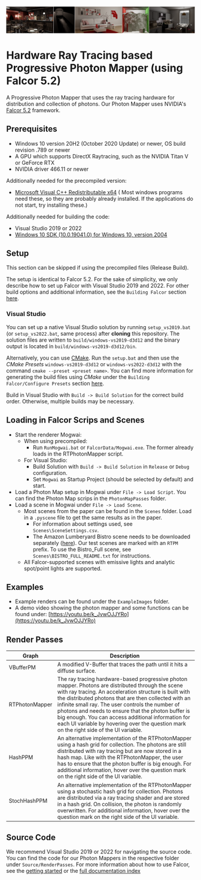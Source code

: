 ![](docs/images/photonMapperTeaser.png)

# Hardware Ray Tracing based Progressive Photon Mapper (using Falcor 5.2)

A Progressive Photon Mapper that uses the ray tracing hardware for distribution and collection of photons. Our Photon Mapper uses NVIDIA's [Falcor 5.2](https://developer.nvidia.com/falcor) framework. 

## Prerequisites
- Windows 10 version 20H2 (October 2020 Update) or newer, OS build revision .789 or newer
- A GPU which supports DirectX Raytracing, such as the NVIDIA Titan V or GeForce RTX
- NVIDIA driver 466.11 or newer

Additionally needed for the precompiled version:
- [Microsoft Visual C++ Redistributable x64](https://aka.ms/vs/17/release/vc_redist.x64.exe) ( Most windows programs need these, so they are probably already installed. If the applications do not start, try installing these.)

Additionally needed for building the code:
- Visual Studio 2019 or 2022
- [Windows 10 SDK (10.0.19041.0) for Windows 10, version 2004](https://developer.microsoft.com/en-us/windows/downloads/windows-10-sdk/)

## Setup
This section can be skipped if using the precompiled files (Release Build). 

The setup is identical to Falcor 5.2. For the sake of simplicity, we only describe how to set up Falcor with Visual Studio 2019 and 2022. For other build options and additional information, see the `Building Falcor` section [here](./FALCOR_README.md#Building%20Falcor).

### Visual Studio
You can set up a native Visual Studio solution by running `setup_vs2019.bat` (or `setup_vs2022.bat`, same process) after **cloning** this repository. The solution files are written to `build/windows-vs2019-d3d12` and the binary output is located in `build/windows-vs2019-d3d12/bin`.

Alternatively, you can use [CMake](https://cmake.org). Run the `setup.bat` and then use the *CMake Presets* `windows-vs2019-d3d12` or `windows-vs2022-d3d12` with the command `cmake --preset <preset name>`. You can find more information for generating the build files using *CMake* under the `Building Falcor/Configure Presets` section [here](./FALCOR_README.md#Configure%20Presets).

Build in Visual Studio with `Build -> Build Solution` for the correct build order. Otherwise, multiple builds may be necessary.

## Loading in Falcor Scrips and Scenes
- Start the renderer Mogwai:
	- When using precompiled:
		- Run `RunMogwai.bat` or `FalcorData/Mogwai.exe`. The former already loads in the RTPhotonMapper script. 
	- For Visual Studio:
		- Build Solution with `Build -> Build Solution` in `Release` or `Debug` configuration.
		- Set `Mogwai` as Startup Project (should be selected by default) and start.
- Load a Photon Map setup in Mogwai under `File -> Load Script`. You can find the Photon Map scrips in the `PhotonMapPasses` folder.
- Load a scene in Mogwai under `File -> Load Scene`. 
	- Most scenes from the paper can be found in the `Scenes` folder. Load in a `.pyscene` file to get the same results as in the paper.
		- For information about settings used, see `Scenes\SceneSettings.csv`.
		- The Amazon Lumberyard Bistro scene needs to be downloaded separately ([here](https://developer.nvidia.com/orca/amazon-lumberyard-bistro)). Our test scenes are marked with an `RTPM` prefix. To use the Bistro_Full scene, see `Scenes\BISTRO_FULL_README.txt` for instructions.
	- All Falcor-supported scenes with emissive lights and analytic spot/point lights are supported. 

## Examples
- Example renders can be found under the `ExampleImages` folder.
- A demo video showing the photon mapper and some functions can be found under: [https://youtu.be/k_JvwOJJYRo](https://youtu.be/k_JvwOJJYRo)

## Render Passes
| Graph | Description |
|---|---|
|VBufferPM | A modified V-Buffer that traces the path until it hits a diffuse surface. |
|RTPhotonMapper | The ray tracing hardware-based progressive photon mapper. Photons are distributed through the scene with ray tracing. An acceleration structure is built with the distributed photons that are then collected with an infinite small ray. The user controls the number of photons and needs to ensure that the photon buffer is big enough. You can access additional information for each UI variable by hovering over the question mark on the right side of the UI variable. 
|HashPPM | An alternative implementation of the RTPhotonMapper using a hash grid for collection. The photons are still distributed with ray tracing but are now stored in a hash map. Like with the RTPhotonMapper, the user has to ensure that the photon buffer is big enough. For additional information, hover over the question mark on the right side of the UI variable.
|StochHashPPM | An alternative implementation of the RTPhotonMapper using a stochastic hash grid for collection. Photons are distributed via a ray tracing shader and are stored in a hash grid. On collision, the photon is randomly overwritten. For additional information, hover over the question mark on the right side of the UI variable.

## Source Code
We recommend Visual Studio 2019 or 2022 for navigating the source code. You can find the code for our Photon Mappers in the respective folder under `Source/RenderPasses`.
For more information about how to use Falcor, see the [getting started](./docs/getting-started.md) or the [full documentation index](./docs/index.md)
